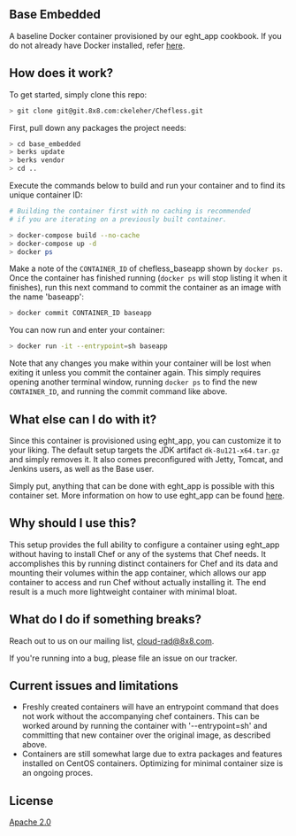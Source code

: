 ## Base Embedded

A baseline Docker container provisioned by our eght_app cookbook. If you do not already have Docker installed, refer [here](https://www.docker.com/community-edition).

## How does it work?

To get started, simply clone this repo:

```bash
> git clone git@git.8x8.com:ckeleher/Chefless.git
```

First, pull down any packages the project needs:

```bash
> cd base_embedded
> berks update
> berks vendor
> cd ..
```

Execute the commands below to build and run your container and to find its unique container ID:

```bash
# Building the container first with no caching is recommended
# if you are iterating on a previously built container.

> docker-compose build --no-cache
> docker-compose up -d
> docker ps
```

Make a note of the `CONTAINER_ID` of chefless_baseapp shown by `docker ps`. Once the container has finished running (`docker ps` will stop listing it when it finishes), run this next command to commit the container as an image with the name 'baseapp':

```bash
> docker commit CONTAINER_ID baseapp
```

You can now run and enter your container:

```bash
> docker run -it --entrypoint=sh baseapp
```
Note that any changes you make within your container will be lost when exiting it unless you commit the container again. This simply requires opening another terminal window, running `docker ps` to find the new `CONTAINER_ID`, and running the commit command like above.

## What else can I do with it?

Since this container is provisioned using eght\_app, you can customize it to your liking. The default setup targets the JDK artifact `dk-8u121-x64.tar.gz` and simply removes it. It also comes preconfigured with Jetty, Tomcat, and Jenkins users, as well as the Base user.

Simply put, anything that can be done with eght\_app is possible with this container set. More information on how to use eght\_app can be found [here](https://git.8x8.com/auto/chef/src/site-cookbooks).

## Why should I use this?

This setup provides the full ability to configure a container using eght\_app without having to install Chef or any of the systems that Chef needs. It accomplishes this by running distinct containers for Chef and its data and mounting their volumes within the app container, which allows our app container to access and run Chef without actually installing it. The end result is a much more lightweight container with minimal bloat.

## What do I do if something breaks?


Reach out to us on our mailing list, cloud-rad@8x8.com.

If you're running into a bug, please file an issue on our tracker.

## Current issues and limitations
* Freshly created containers will have an entrypoint command that does not work without the accompanying chef containers. This can be worked around by running the container with '--entrypoint=sh' and committing that new container over the original image, as described above.
* Containers are still somewhat large due to extra packages and features installed on CentOS containers. Optimizing for minimal container size is an ongoing proces.

## License

[Apache 2.0](LICENSE.md)